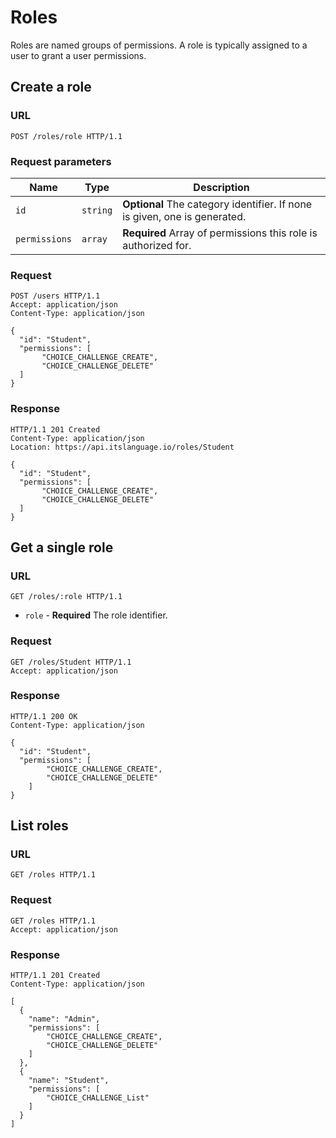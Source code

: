 # Roles

Roles are named groups of permissions. A role is typically assigned to a user
to grant a user permissions.

## Create a role

### URL

```http
POST /roles/role HTTP/1.1
```

### Request parameters

Name               | Type      | Description
-------------------|-----------|------------
`id`               | `string`  | **Optional** The category identifier. If none is given, one is generated.
`permissions`      | `array`   | **Required** Array of permissions this role is authorized for.

### Request

```http
POST /users HTTP/1.1
Accept: application/json
Content-Type: application/json

{
  "id": "Student",
  "permissions": [
       "CHOICE_CHALLENGE_CREATE",
       "CHOICE_CHALLENGE_DELETE"
  ]
}
```


### Response

```http
HTTP/1.1 201 Created
Content-Type: application/json
Location: https://api.itslanguage.io/roles/Student

{
  "id": "Student",
  "permissions": [
       "CHOICE_CHALLENGE_CREATE",
       "CHOICE_CHALLENGE_DELETE"
  ]
}
```

## Get a single role

### URL

```http
GET /roles/:role HTTP/1.1
```

* `role` - **Required** The role identifier.

### Request

```http
GET /roles/Student HTTP/1.1
Accept: application/json
```

### Response

```http
HTTP/1.1 200 OK
Content-Type: application/json

{
  "id": "Student",
  "permissions": [
        "CHOICE_CHALLENGE_CREATE",
        "CHOICE_CHALLENGE_DELETE"
    ]
}
```

## List roles

### URL

```http
GET /roles HTTP/1.1
```

### Request

```http
GET /roles HTTP/1.1
Accept: application/json
```

### Response

```http
HTTP/1.1 201 Created
Content-Type: application/json

[
  {
    "name": "Admin",
    "permissions": [
        "CHOICE_CHALLENGE_CREATE",
        "CHOICE_CHALLENGE_DELETE"
    ]
  },
  {
    "name": "Student",
    "permissions": [
        "CHOICE_CHALLENGE_List"
    ]
  }
]
```
